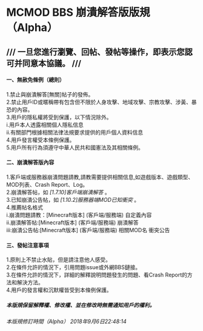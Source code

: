 # MCMOD BBS 崩潰解答版版規 （Alpha）

## /// 一旦您進行瀏覽、回帖、發帖等操作，即表示您認可并同意本協議。 ///

#### 一、無赦免條例（總則）
1.禁止與崩潰解答[無關]帖子的發佈。        
2.禁止用戶ID或暱稱帶有包含但不限於人身攻擊、地域攻擊、宗教攻擊、涉黃、暴恐的內容。     
3.用戶的隱私權將受到保護，以下情況除外。       
i.用戶本人透露相關個人隱私信息            
ii.有關部門根據相關法律法規要求提供的用戶個人資料信息                
4.用戶發言權受本條例保護。            
5.用戶所有行為須遵守中華人民共和國憲法及其相關條例。

#### 二、崩潰解答版內容
1.客戶端或服務器崩潰問題請教,請教需要提供相關信息,如遊戲版本、遊戲類型、MOD列表、Crash Report、Log。           
2.崩潰解答帖，如 *[1.7.10]客戶端崩潰解答* 。             
3.已知崩潰公告帖，如 *[1.10.2]服務器端MOD已知衝突* 。                   
4.推薦帖名格式            
i.崩潰問題請教：[Minecraft版本] (客戶端/服務端) 自定義內容            
ii.崩潰解答帖:[Minecraft版本] (客戶端/服務端) 崩潰解答           
iii:崩潰公告帖:[Minecraft版本] (客戶端/服務端) 相關MOD名 衝突公告

#### 三、發帖注意事項
1.原則上不禁止水貼，但是請注意他人感受。       
2.在條件允許的情況下，引用問題issue或外網BBS鏈接。                
3.在條件允許的情況下，詳細的解釋說明問題發生的問題、看Crash Report的方法和解決方法。       
4.用戶的發言權和沉默權皆受到本條例保護。

##### 本版規保留解釋權、修改權、並在修改時無需通知用戶的權利。

###### 本版規修訂時間（Alpha） 2018年9月6日22:48:14
